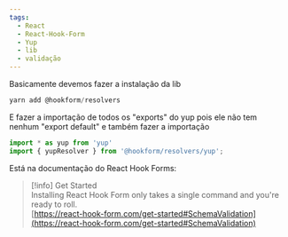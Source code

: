 ```yaml
---
tags:
  - React
  - React-Hook-Form
  - Yup
  - lib
  - validação
---
```

Basicamente devemos fazer a instalação da lib

```JavaScript
yarn add @hookform/resolvers
```

E fazer a importação de todos os "exports" do yup pois ele não tem nenhum "export default" e também fazer a importação

```JavaScript
import * as yup from 'yup'
import { yupResolver } from '@hookform/resolvers/yup';
```

  

Está na documentação do React Hook Forms:

> [!info] Get Started  
> Installing React Hook Form only takes a single command and you're ready to roll.  
> [https://react-hook-form.com/get-started#SchemaValidation](https://react-hook-form.com/get-started#SchemaValidation)